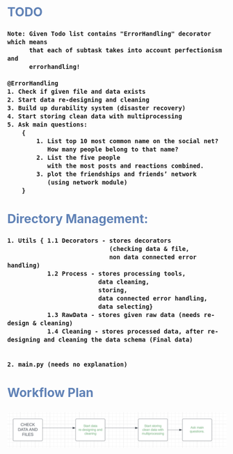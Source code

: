 
<h1 style="color: #6082B6">TODO</h1>

<h3>
    
    Note: Given Todo list contains "ErrorHandling" decorator which means
          that each of subtask takes into account perfectionism and 
          errorhandling!

    @ErrorHandling
    1. Check if given file and data exists  
    2. Start data re-designing and cleaning
    3. Build up durability system (disaster recovery)
    4. Start storing clean data with multiprocessing  
    5. Ask main questions:
        {
            1. List top 10 most common name on the social net?
               How many people belong to that name?
            2. List the five people
               with the most posts and reactions combined.
            3. plot the friendships and friends’ network
               (using network module)
        }
    
    

</h3>



<h1 style="color: #6082B6">Directory Management:</h1>

<h3>

    1. Utils { 1.1 Decorators - stores decorators
                                (checking data & file,
                                non data connected error handling)
               1.2 Process - stores processing tools,
                             data cleaning,
                             storing,
                             data connected error handling,
                             data selecting}
               1.3 RawData - stores given raw data (needs re-design & cleaning)
               1.4 Cleaning - stores processed data, after re-designing and cleaning the data schema (Final data)


    2. main.py (needs no explanation)

</h3>

<h1 style="color: #6082B6">
Workflow Plan

![img_1.png](img_1.png)

</h1>